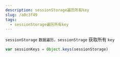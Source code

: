 ```yaml
---
description: sessionStorage遍历所有key
slug: /a0c3f49
tags: 
  - sessionStorage遍历所有key
---
```



`sessionStorage` `数据遍历，sessionStrage` 获取所有 `key`

```js
var sessionKeys = Object.keys(sessionStorage)
```